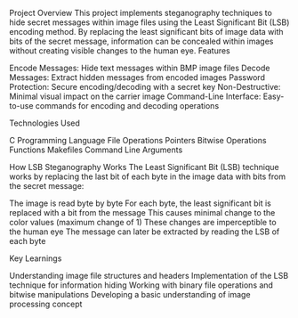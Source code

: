Project Overview
This project implements steganography techniques to hide secret messages within image files using the Least Significant Bit (LSB) encoding method. By replacing the least significant bits of image data with bits of the secret message, information can be concealed within images without creating visible changes to the human eye.
Features

Encode Messages: Hide text messages within BMP image files
Decode Messages: Extract hidden messages from encoded images
Password Protection: Secure encoding/decoding with a secret key
Non-Destructive: Minimal visual impact on the carrier image
Command-Line Interface: Easy-to-use commands for encoding and decoding operations

Technologies Used

C Programming Language
File Operations
Pointers
Bitwise Operations
Functions
Makefiles
Command Line Arguments

How LSB Steganography Works
The Least Significant Bit (LSB) technique works by replacing the last bit of each byte in the image data with bits from the secret message:

The image is read byte by byte
For each byte, the least significant bit is replaced with a bit from the message
This causes minimal change to the color values (maximum change of 1)
These changes are imperceptible to the human eye
The message can later be extracted by reading the LSB of each byte

Key Learnings

Understanding image file structures and headers
Implementation of the LSB technique for information hiding
Working with binary file operations and bitwise manipulations
Developing a basic understanding of image processing concept
